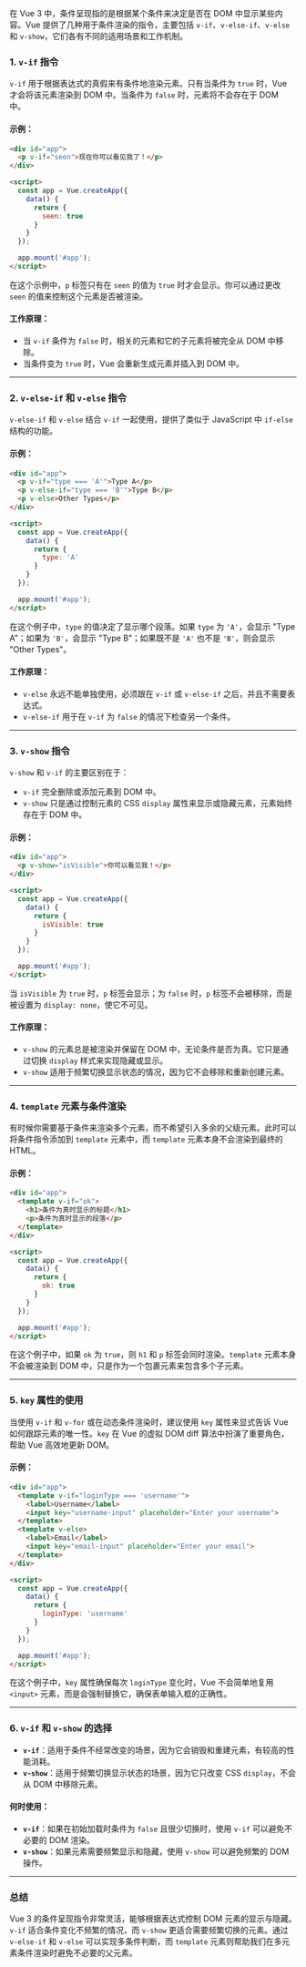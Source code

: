 在 Vue 3 中，条件呈现指的是根据某个条件来决定是否在 DOM 中显示某些内容。Vue 提供了几种用于条件渲染的指令，主要包括 `v-if`、`v-else-if`、`v-else` 和 `v-show`，它们各有不同的适用场景和工作机制。

### 1. **`v-if` 指令**
`v-if` 用于根据表达式的真假来有条件地渲染元素。只有当条件为 `true` 时，Vue 才会将该元素渲染到 DOM 中。当条件为 `false` 时，元素将不会存在于 DOM 中。

#### 示例：
```html
<div id="app">
  <p v-if="seen">现在你可以看见我了！</p>
</div>

<script>
  const app = Vue.createApp({
    data() {
      return {
        seen: true
      }
    }
  });

  app.mount('#app');
</script>
```

在这个示例中，`p` 标签只有在 `seen` 的值为 `true` 时才会显示。你可以通过更改 `seen` 的值来控制这个元素是否被渲染。

#### 工作原理：
- 当 `v-if` 条件为 `false` 时，相关的元素和它的子元素将被完全从 DOM 中移除。
- 当条件变为 `true` 时，Vue 会重新生成元素并插入到 DOM 中。

---

### 2. **`v-else-if` 和 `v-else` 指令**
`v-else-if` 和 `v-else` 结合 `v-if` 一起使用，提供了类似于 JavaScript 中 `if-else` 结构的功能。

#### 示例：
```html
<div id="app">
  <p v-if="type === 'A'">Type A</p>
  <p v-else-if="type === 'B'">Type B</p>
  <p v-else>Other Types</p>
</div>

<script>
  const app = Vue.createApp({
    data() {
      return {
        type: 'A'
      }
    }
  });

  app.mount('#app');
</script>
```

在这个例子中，`type` 的值决定了显示哪个段落。如果 `type` 为 `'A'`，会显示 "Type A"；如果为 `'B'`，会显示 "Type B"；如果既不是 `'A'` 也不是 `'B'`，则会显示 "Other Types"。

#### 工作原理：
- `v-else` 永远不能单独使用，必须跟在 `v-if` 或 `v-else-if` 之后，并且不需要表达式。
- `v-else-if` 用于在 `v-if` 为 `false` 的情况下检查另一个条件。

---

### 3. **`v-show` 指令**
`v-show` 和 `v-if` 的主要区别在于：
- `v-if` 完全删除或添加元素到 DOM 中。
- `v-show` 只是通过控制元素的 CSS `display` 属性来显示或隐藏元素，元素始终存在于 DOM 中。

#### 示例：
```html
<div id="app">
  <p v-show="isVisible">你可以看见我！</p>
</div>

<script>
  const app = Vue.createApp({
    data() {
      return {
        isVisible: true
      }
    }
  });

  app.mount('#app');
</script>
```

当 `isVisible` 为 `true` 时，`p` 标签会显示；为 `false` 时，`p` 标签不会被移除，而是被设置为 `display: none`，使它不可见。

#### 工作原理：
- `v-show` 的元素总是被渲染并保留在 DOM 中，无论条件是否为真。它只是通过切换 `display` 样式来实现隐藏或显示。
- `v-show` 适用于频繁切换显示状态的情况，因为它不会移除和重新创建元素。

---

### 4. **`template` 元素与条件渲染**
有时候你需要基于条件来渲染多个元素，而不希望引入多余的父级元素。此时可以将条件指令添加到 `template` 元素中，而 `template` 元素本身不会渲染到最终的 HTML。

#### 示例：
```html
<div id="app">
  <template v-if="ok">
    <h1>条件为真时显示的标题</h1>
    <p>条件为真时显示的段落</p>
  </template>
</div>

<script>
  const app = Vue.createApp({
    data() {
      return {
        ok: true
      }
    }
  });

  app.mount('#app');
</script>
```

在这个例子中，如果 `ok` 为 `true`，则 `h1` 和 `p` 标签会同时渲染。`template` 元素本身不会被渲染到 DOM 中，只是作为一个包裹元素来包含多个子元素。

---

### 5. **`key` 属性的使用**
当使用 `v-if` 和 `v-for` 或在动态条件渲染时，建议使用 `key` 属性来显式告诉 Vue 如何跟踪元素的唯一性。`key` 在 Vue 的虚拟 DOM diff 算法中扮演了重要角色，帮助 Vue 高效地更新 DOM。

#### 示例：
```html
<div id="app">
  <template v-if="loginType === 'username'">
    <label>Username</label>
    <input key="username-input" placeholder="Enter your username">
  </template>
  <template v-else>
    <label>Email</label>
    <input key="email-input" placeholder="Enter your email">
  </template>
</div>

<script>
  const app = Vue.createApp({
    data() {
      return {
        loginType: 'username'
      }
    }
  });

  app.mount('#app');
</script>
```

在这个例子中，`key` 属性确保每次 `loginType` 变化时，Vue 不会简单地复用 `<input>` 元素，而是会强制替换它，确保表单输入框的正确性。

---

### 6. **`v-if` 和 `v-show` 的选择**
- **`v-if`**：适用于条件不经常改变的场景，因为它会销毁和重建元素，有较高的性能消耗。
- **`v-show`**：适用于频繁切换显示状态的场景，因为它只改变 CSS `display`，不会从 DOM 中移除元素。

#### 何时使用：
- **`v-if`**：如果在初始加载时条件为 `false` 且很少切换时，使用 `v-if` 可以避免不必要的 DOM 渲染。
- **`v-show`**：如果元素需要频繁显示和隐藏，使用 `v-show` 可以避免频繁的 DOM 操作。

---

### 总结
Vue 3 的条件呈现指令非常灵活，能够根据表达式控制 DOM 元素的显示与隐藏。`v-if` 适合条件变化不频繁的情况，而 `v-show` 更适合需要频繁切换的元素。通过 `v-else-if` 和 `v-else` 可以实现多条件判断，而 `template` 元素则帮助我们在多元素条件渲染时避免不必要的父元素。